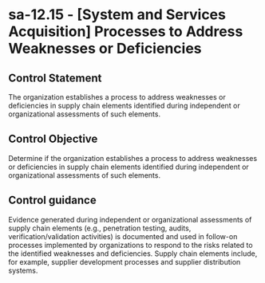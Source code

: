 # sa-12.15 - \[System and Services Acquisition\] Processes to Address Weaknesses or Deficiencies

## Control Statement

The organization establishes a process to address weaknesses or deficiencies in supply chain elements identified during independent or organizational assessments of such elements.

## Control Objective

Determine if the organization establishes a process to address weaknesses or deficiencies in supply chain elements identified during independent or organizational assessments of such elements.

## Control guidance

Evidence generated during independent or organizational assessments of supply chain elements (e.g., penetration testing, audits, verification/validation activities) is documented and used in follow-on processes implemented by organizations to respond to the risks related to the identified weaknesses and deficiencies. Supply chain elements include, for example, supplier development processes and supplier distribution systems.
